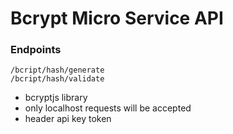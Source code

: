 # Bcrypt Micro Service API

### Endpoints
` /bcript/hash/generate `\
` /bcript/hash/validate `

- bcryptjs library
- only localhost requests will be accepted
- header api key token